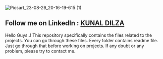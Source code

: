  ![Picsart_23-08-29_20-16-19-615 (1)](https://github.com/K-Mdilza/Project/assets/112168627/453e718d-53c6-457a-be33-facee4a33609)
## Follow me on LinkedIn : <a class="badge-base__link LI-simple-link" href="https://in.linkedin.com/in/kunal-dilza-8a078716b?trk=profile-badge">KUNAL DILZA</a>
Hello Guys..! This repository specifically contains the files related to the projects. You can go through these files. Every folder contains readme file. Just go through that before working on projects. If any doubt or any problem, please try to contact me.
                        

                
